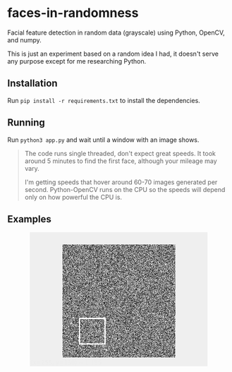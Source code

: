 # faces-in-randomness

Facial feature detection in random data (grayscale) using Python, OpenCV, and numpy.

This is just an experiment based on a random idea I had, it doesn't serve any purpose except for me researching Python.

## Installation

Run `pip install -r requirements.txt` to install the dependencies.

## Running

Run `python3 app.py` and wait until a window with an image shows.

> The code runs single threaded, don't expect great speeds. It took around 5 minutes to find the first face, although your mileage may vary.
>
> I'm getting speeds that hover around 60-70 images generated per second. Python-OpenCV runs on the CPU so the speeds will depend only on how powerful the CPU is.

## Examples

<p align="center">
  <img src="https://raw.githubusercontent.com/mat-sz/faces-in-randomness/master/examples/1.png" alt="Example #1">
</p>
